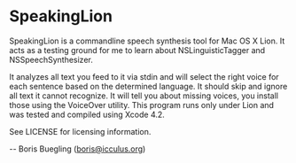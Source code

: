 SpeakingLion
============

SpeakingLion is a commandline speech synthesis tool for Mac OS X Lion.
It acts as a testing ground for me to learn about NSLinguisticTagger and
NSSpeechSynthesizer. 

It analyzes all text you feed to it via stdin and
will select the right voice for each sentence based on the determined
language. It should skip and ignore all text it cannot recognize. It
will tell you about missing voices, you install those using the
VoiceOver utility. This program runs only under Lion and was tested and
compiled using Xcode 4.2.

See LICENSE for licensing information.

--
Boris Buegling (<boris@icculus.org>)
